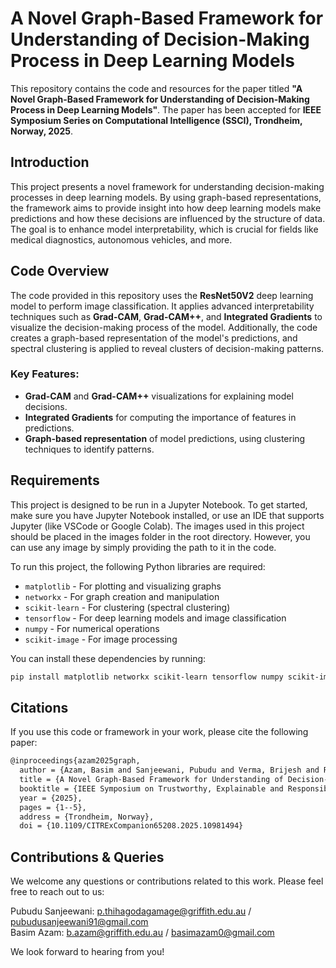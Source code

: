 # A Novel Graph-Based Framework for Understanding of Decision-Making Process in Deep Learning Models

This repository contains the code and resources for the paper titled **"A Novel Graph-Based Framework for Understanding of Decision-Making Process in Deep Learning Models"**. The paper has been accepted for **IEEE Symposium Series on Computational Intelligence (SSCI), Trondheim, Norway, 2025**.

## Introduction

This project presents a novel framework for understanding decision-making processes in deep learning models. By using graph-based representations, the framework aims to provide insight into how deep learning models make predictions and how these decisions are influenced by the structure of data. The goal is to enhance model interpretability, which is crucial for fields like medical diagnostics, autonomous vehicles, and more.

## Code Overview

The code provided in this repository uses the **ResNet50V2** deep learning model to perform image classification. It applies advanced interpretability techniques such as **Grad-CAM**, **Grad-CAM++**, and **Integrated Gradients** to visualize the decision-making process of the model. Additionally, the code creates a graph-based representation of the model's predictions, and spectral clustering is applied to reveal clusters of decision-making patterns.

### Key Features:
- **Grad-CAM** and **Grad-CAM++** visualizations for explaining model decisions.
- **Integrated Gradients** for computing the importance of features in predictions.
- **Graph-based representation** of model predictions, using clustering techniques to identify patterns.

## Requirements

This project is designed to be run in a Jupyter Notebook. To get started, make sure you have Jupyter Notebook installed, or use an IDE that supports Jupyter (like VSCode or Google Colab). The images used in this project should be placed in the images folder in the root directory. However, you can use any image by simply providing the path to it in the code. 

To run this project, the following Python libraries are required:

- `matplotlib` - For plotting and visualizing graphs
- `networkx` - For graph creation and manipulation
- `scikit-learn` - For clustering (spectral clustering)
- `tensorflow` - For deep learning models and image classification
- `numpy` - For numerical operations
- `scikit-image` - For image processing

You can install these dependencies by running:

```bash
pip install matplotlib networkx scikit-learn tensorflow numpy scikit-image
```

## Citations

If you use this code or framework in your work, please cite the following paper:

```bash
@inproceedings{azam2025graph,
  author = {Azam, Basim and Sanjeewani, Pubudu and Verma, Brijesh and Rahman, Ashfaqur and Wang, Lipo},
  title = {A Novel Graph-Based Framework for Understanding of Decision-Making Process in Deep Learning Models},
  booktitle = {IEEE Symposium on Trustworthy, Explainable and Responsible Computational Intelligence (CITREx Companion)},
  year = {2025},
  pages = {1--5},
  address = {Trondheim, Norway},
  doi = {10.1109/CITRExCompanion65208.2025.10981494}
```

## Contributions & Queries

We welcome any questions or contributions related to this work. Please feel free to reach out to us:

Pubudu Sanjeewani: p.thihagodagamage@griffith.edu.au / pubudusanjeewani91@gmail.com <br>
Basim Azam: b.azam@griffith.edu.au / basimazam0@gmail.com

We look forward to hearing from you!
